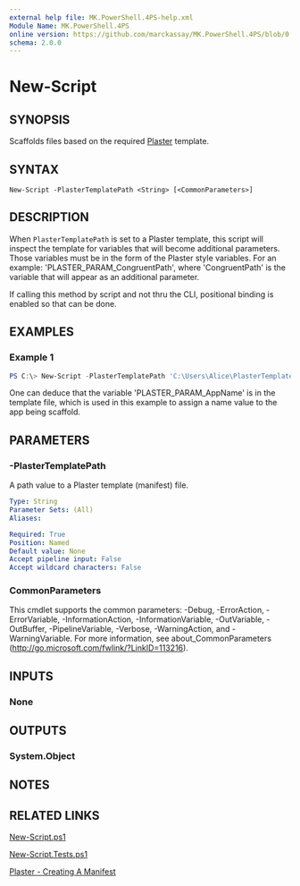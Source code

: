```yaml
---
external help file: MK.PowerShell.4PS-help.xml
Module Name: MK.PowerShell.4PS
online version: https://github.com/marckassay/MK.PowerShell.4PS/blob/0.0.1/docs/New-Script.md
schema: 2.0.0
---
```


# New-Script

## SYNOPSIS
Scaffolds files based on the required [Plaster](https://github.com/PowerShell/Plaster) template.

## SYNTAX

```
New-Script -PlasterTemplatePath <String> [<CommonParameters>]
```

## DESCRIPTION
When `PlasterTemplatePath` is set to a Plaster template, this script will inspect the template for variables that will become additional parameters.  Those variables must be in the form of the Plaster style variables.  For an example: 'PLASTER_PARAM_CongruentPath', where 'CongruentPath' is the variable that will appear as an additional parameter.

If calling this method by script and not thru the CLI, positional binding is enabled so that can be done.

## EXAMPLES

### Example 1
```powershell
PS C:\> New-Script -PlasterTemplatePath 'C:\Users\Alice\PlasterTemplates\NewMVC\plasterManifest_en-US.xml' -AppName 'CoffeeApp'
```

One can deduce that the variable 'PLASTER_PARAM_AppName' is in the template file, which is used in this example to assign a name value to the app being scaffold.

## PARAMETERS

### -PlasterTemplatePath
A path value to a Plaster template (manifest) file.

```yaml
Type: String
Parameter Sets: (All)
Aliases:

Required: True
Position: Named
Default value: None
Accept pipeline input: False
Accept wildcard characters: False
```

### CommonParameters
This cmdlet supports the common parameters: -Debug, -ErrorAction, -ErrorVariable, -InformationAction, -InformationVariable, -OutVariable, -OutBuffer, -PipelineVariable, -Verbose, -WarningAction, and -WarningVariable. For more information, see about_CommonParameters (http://go.microsoft.com/fwlink/?LinkID=113216).

## INPUTS

### None

## OUTPUTS

### System.Object

## NOTES

## RELATED LINKS

[New-Script.ps1](https://github.com/marckassay/MK.PowerShell.4PS/blob/0.0.1/src/scaffolds/New-Script.ps1)

[New-Script.Tests.ps1](https://github.com/marckassay/MK.PowerShell.4PS/blob/0.0.1/test/scaffolds/New-Script.Tests.ps1)

[Plaster - Creating A Manifest](https://github.com/PowerShell/Plaster/blob/master/docs/en-US/about_Plaster_CreatingAManifest.help.md)

